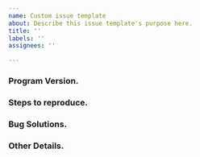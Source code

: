 ```yaml
---
name: Custom issue template
about: Describe this issue template's purpose here.
title: ''
labels: ''
assignees: ''

---
```


### Program Version.
<!-- Pre-alpha if before release. -->

### Steps to reproduce.
<!-- "Unknown" if unknown how exactly the bug was produced. -->

### Bug Solutions.

### Other Details.
